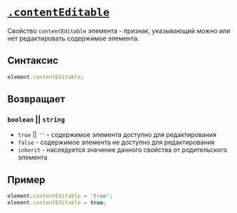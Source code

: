 # [`.contentEditable`](../index.md)

Свойство `contentEditable` элемента - признак, указывающий можно или нет редактировать содержимое элемента.

## Синтаксис

```js
element.contentEditable;
```

## Возвращает

### `boolean` || `string`

- `true` || `''` - содержимое элемента доступно для редактирования
- `false` - содержимое элемента не доступно для редактирования
- `inherit` - наследуется значение данного свойства от родительского элемента

## Пример

```js
element.contentEditable = 'true';
element.contentEditable = true;
```
